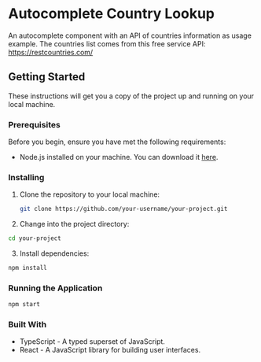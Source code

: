# Autocomplete Country Lookup

An autocomplete component with an API of countries information as usage example.
The countries list comes from this free service API: https://restcountries.com/

## Getting Started

These instructions will get you a copy of the project up and running on your local machine.

### Prerequisites

Before you begin, ensure you have met the following requirements:

- Node.js installed on your machine. You can download it [here](https://nodejs.org/).

### Installing

1. Clone the repository to your local machine:

   ```bash
   git clone https://github.com/your-username/your-project.git

2. Change into the project directory:

  ```bash
  cd your-project
  ```

3. Install dependencies:

  ```bash
  npm install
  ```

### Running the Application

  ```bash
  npm start
  ```

### Built With

- TypeScript - A typed superset of JavaScript.
- React - A JavaScript library for building user interfaces.
